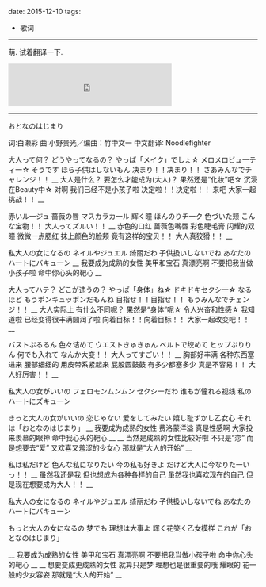 
date: 2015-12-10
tags:
- 歌词
---

萌. 试着翻译一下.

<iframe frameborder="no" border="0" marginwidth="0" marginheight="0" width=330 height=86 src="http://music.163.com/outchain/player?type=2&id=29273555&auto=1&height=66"></iframe>

<!--more-->

---


おとなのはじまり

词∶白濑彩
曲∶小野贵光／编曲：竹中文一
中文翻译∶ Noodlefighter

大人って何？ どうやってなるの？
やっぱ「メイク」でしょ☆
メロメロビュ一ティ一☆
そうです ほら子供はしないもん
决まり！！决まり！！
さあみんなでチャレンジ！！
__
大人是什么？ 要怎么才能成为(大人)？
果然还是“化妆”吧☆
沉浸在Beauty中☆
对啊 我们已经不是小孩子啦
决定啦！！决定啦！！
来吧 大家一起挑战！！
__

赤いル一ジュ 蔷薇の唇
マスカラカ一ル 辉く瞳
ほんのりチ一ク 色づいた颊
こんな宝物！！ 大人ってズルい！！
__
赤色的口红 蔷薇色嘴唇
彩色睫毛膏 闪耀的双瞳
微微一点腮红 抹上颜色的脸颊
竟有这样的宝贝！！ 大人真狡猾！！
__

私大人の女になるの
ネイルやジュエル 绮丽だわ
子供扱いしないでね
あなたのハ一トにバキュ一ン
__
我要成为成熟的女性
美甲和宝石 真漂亮啊
不要把我当做小孩子啦
命中你心头的靶心
__

大人ってハテ？ どこが违うの？
やっぱ「身体」ね☆ ドキドキセクシ一☆
なるほど もうポンキュッポンだもんね
目指せ！！目指せ！！
もうみんなでチェンジ！！
__
大人实际上 有什么不同呢？
果然是“身体”呢☆ 令人兴奋和性感☆
我知道啦 已经变得很丰满圆润了啦
向着目标！！向着目标！！
大家一起改变吧！！
__

バストぷるるん 色々诘めて 
ウエストきゅきゅん ベルトで绞めて
ヒップぷりりん 何でも入れて
なんか大变！！ 大人ってすごい！！
__
胸部好丰满 各种东西塞进来
腰部细细的 用皮带系紧起来
屁股圆鼓鼓 有多少都塞多少
真是不容易！！ 大人好厉害！！
__

私大人の女がいいの
フェロモンムンムン セクシ一だわ
谁もが憧れる视线
私のハ一トにズキュ一ン

きっと大人の女がいいの
恋じゃない 爱をしてみたい
嬉し耻ずかし乙女心
それは「おとなのはじまり」
__
我要成为成熟的女性
费洛蒙洋溢 真是性感啊
大家投来羡慕的眼神
命中我心头的靶心
__
__
当然是成熟的女性比较好啦
不只是“恋” 而是想要去“爱”
又欢喜又羞涩的少女心
那就是“大人的开始”
__

私は私だけど
色んな私になりたい
今の私も好きよ
だけど大人に今なりた一いっ！！
__
虽然我还是我
但也想成为各种各样的自己
虽然我也喜欢现在的自己
但是现在想要成为大人！！
__

私大人の女になるの
ネイルやジュエル 绮丽だわ
子供扱いしないでね
あなたのハ一トにバキュ一ン

もっと大人の女になるの
梦でも 理想は大事よ
辉く花笑く乙女模样
これが「おとなのはじまり」

__
我要成为成熟的女性
美甲和宝石 真漂亮啊
不要把我当做小孩子啦
命中你心头的靶心
__
__
想要变成更成熟的女性
就算只是梦 理想也是很重要的哦
耀眼的 花一般的少女容姿
那就是“大人的开始”
__
